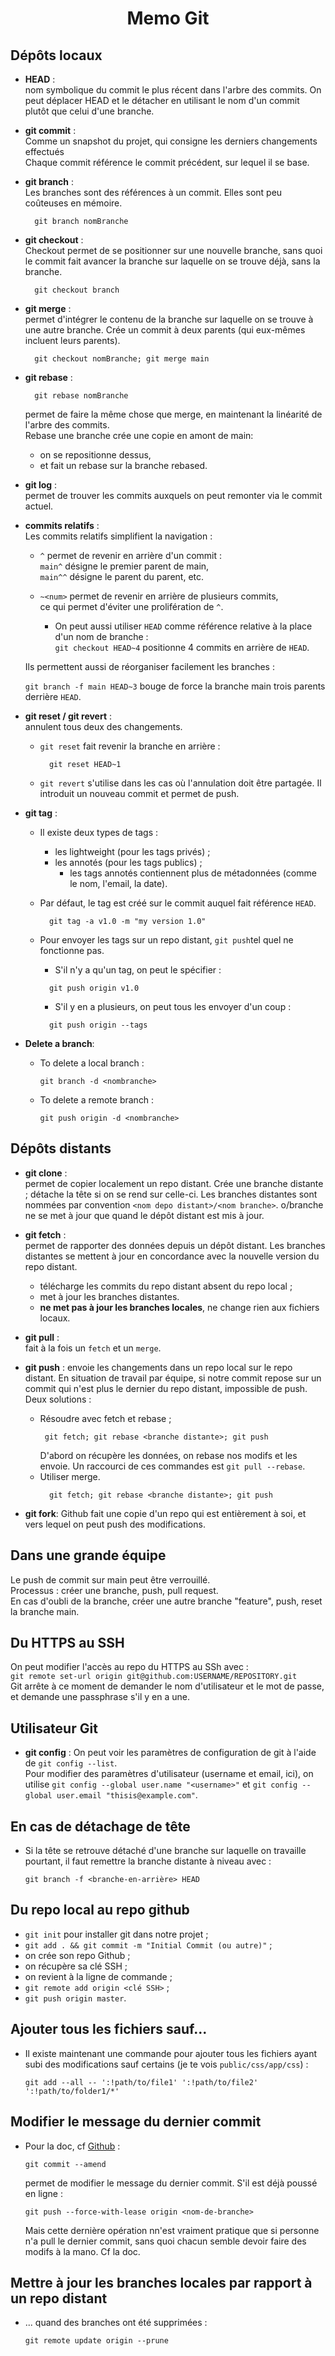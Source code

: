 <h1 align="center">Memo Git</h1>

## Dépôts locaux
- **HEAD** :  
nom symbolique du commit le plus récent dans l'arbre des commits. On peut déplacer HEAD et le détacher en utilisant le nom d'un commit plutôt que celui d'une branche.

- **git commit** :  
Comme un snapshot du projet, qui consigne les derniers changements effectués  
Chaque commit référence le commit précédent, sur lequel il se base.

- **git branch** :  
Les branches sont des références à un commit.
Elles sont peu coûteuses en mémoire.
  ```
    git branch nomBranche
  ```

- **git checkout** :  
Checkout permet de se positionner sur une nouvelle branche,
sans quoi le commit fait avancer la branche sur laquelle on se trouve déjà, sans la branche.

  ```
    git checkout branch
  ```
  
- **git merge** :  
  permet d'intégrer le contenu de la branche sur laquelle on se trouve à une autre branche. Crée un commit à deux parents (qui eux-mêmes incluent leurs parents).

  ```git
    git checkout nomBranche; git merge main
  ```

- **git rebase** :  
  ```
    git rebase nomBranche
  ```
  permet de faire la même chose que merge, en maintenant la linéarité de l'arbre des commits.  
  Rebase une branche crée une copie en amont de main:
	- on se repositionne dessus,
	- et fait un rebase sur la branche rebased.

- **git log** :  
permet de trouver les commits auxquels on peut remonter via le commit actuel.
	
- **commits relatifs** :  
Les commits relatifs simplifient la navigation :
  
  - `^` permet de revenir en arrière d'un commit :  
  `main^` désigne le premier parent de main,  
  `main^^` désigne le parent du parent, etc.

  - `~<num>` permet de revenir en arrière de plusieurs commits,  
    ce qui permet d'éviter une prolifération de `^`.

    - On peut aussi utiliser `HEAD` comme référence relative à la place d'un nom de branche :  
    `git checkout HEAD~4` positionne 4 commits en arrière de `HEAD`.
	
  Ils permettent aussi de réorganiser facilement les branches :
		
  `git branch -f main HEAD~3` bouge de force la branche main trois parents derrière `HEAD`.

- **git reset / git revert** :  
  annulent tous deux des changements.
  - `git reset` fait revenir la branche en arrière :  
    ```git
      git reset HEAD~1
    ```

  - `git revert` s'utilise dans les cas où l'annulation doit être partagée. Il introduit un nouveau commit et permet de push.

- **git tag** :  
  - Il existe deux types de tags :
    - les lightweight (pour les tags privés) ;
    - les annotés (pour les tags publics) ;
      - les tags annotés contiennent plus de métadonnées (comme le nom, l'email, la date).
    
  - Par défaut, le tag est créé sur le commit auquel fait référence `HEAD`.
    ```
      git tag -a v1.0 -m "my version 1.0"
    ```

  - Pour envoyer les tags sur un repo distant, `git push`tel quel ne fonctionne pas.
    - S'il n'y a qu'un tag, on peut le spécifier :
    ```
      git push origin v1.0
    ```
    - S'il y en a plusieurs, on peut tous les envoyer d'un coup :
    ```
      git push origin --tags
    ```
- **Delete a branch**:
  - To delete a local branch :
    ```
    git branch -d <nombranche>
    ```
  - To delete a remote branch :
    ```
    git push origin -d <nombranche>
    ```
    
## Dépôts distants
- **git clone** :  
  permet de copier localement un repo distant.
  Crée une branche distante ; détache la tête si on se rend sur celle-ci.
  Les branches distantes sont nommées par convention `<nom depo distant>/<nom branche>`.
  o/branche ne se met à jour que quand le dépôt distant est mis à jour.

- **git fetch** :  
  permet de rapporter des données depuis un dépôt distant.
  Les branches distantes se mettent à jour en concordance avec la nouvelle version du repo distant.
  - télécharge les commits du repo distant absent du repo local ;
  - met à jour les branches distantes.
  - **ne met pas à jour les branches locales**, ne change rien aux fichiers locaux.

- **git pull** :  
  fait à la fois un `fetch` et un `merge`.

- **git push** :
  envoie les changements dans un repo local sur le repo distant.
  En situation de travail par équipe, si notre commit repose sur un commit qui n'est plus le dernier du repo distant, impossible de push.
  Deux solutions :  
  - Résoudre avec fetch et rebase ;
     ```
      git fetch; git rebase <branche distante>; git push
    ```
    D'abord on récupère les données, on rebase nos modifs et les envoie.
    Un raccourci de ces commandes est `git pull --rebase`.
  - Utiliser merge.
    ```
      git fetch; git rebase <branche distante>; git push
    ```

- **git fork**:
  Github fait une copie d'un repo qui est entièrement à soi, et vers lequel on peut push des modifications.

## Dans une grande équipe
  Le push de commit sur main peut être verrouillé.  
  Processus : créer une branche, push, pull request.  
  En cas d'oubli de la branche, créer une autre branche "feature", push, reset la branche main.

## Du HTTPS au SSH
  On peut modifier l'accès au repo du HTTPS au SSh avec :  
  `git remote set-url origin git@github.com:USERNAME/REPOSITORY.git`  
  Git arrête à ce moment de demander le nom d'utilisateur et le mot de passe, et demande une passphrase s'il y en a une.

## Utilisateur Git
- **git config** :
  On peut voir les paramètres de configuration de git à l'aide de `git config --list`.  
  Pour modifier des paramètres d'utilisateur (username et email, ici), on utilise `git config --global user.name "<username>"` et `git config --global user.email "thisis@example.com"`.
  
 
## En cas de détachage de tête
- Si la tête se retrouve détaché d'une branche sur laquelle on travaille pourtant, il faut remettre la branche distante à niveau avec :
  ```
  git branch -f <branche-en-arrière> HEAD
  ```

## Du repo local au repo github
- `git init` pour installer git dans notre projet ;
- `git add . && git commit -m "Initial Commit (ou autre)"` ;
- on crée son repo Github ;
- on récupère sa clé SSH ;
- on revient à la ligne de commande ;
- `git remote add origin <clé SSH>` ;
- `git push origin master`.

## Ajouter tous les fichiers sauf...
- Il existe maintenant une commande pour ajouter tous les fichiers ayant subi des modifications sauf certains (je te vois `public/css/app/css`) :
  ```
  git add --all -- ':!path/to/file1' ':!path/to/file2' ':!path/to/folder1/*'
  ```

## Modifier le message du dernier commit 
- Pour la doc, cf [Github](https://docs.github.com/en/pull-requests/committing-changes-to-your-project/creating-and-editing-commits/changing-a-commit-message) :
   ```
   git commit --amend
   ```
   permet de modifier le message du dernier commit. S'il est déjà poussé en ligne :  
   ```
   git push --force-with-lease origin <nom-de-branche>
   ```  
   Mais cette dernière opération nn'est vraiment pratique que si personne n'a pull le dernier commit, sans quoi chacun semble devoir faire des modifs à la mano. Cf la doc.
   
## Mettre à jour les branches locales par rapport à un repo distant
- ... quand des branches ont été supprimées :  
  ```git
  git remote update origin --prune
  ```
